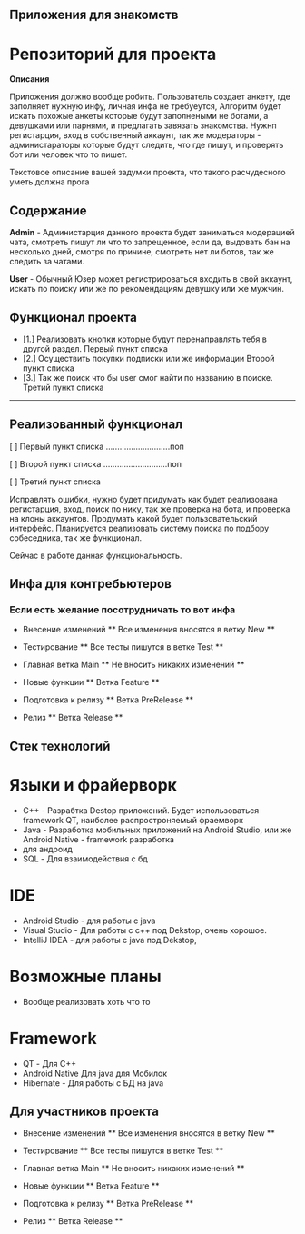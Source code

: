 ## **Приложения для знакомств**

# Репозиторий для проекта

**Описания**

Приложения должно вообще робить. Пользователь создает анкету, где заполняет нужную инфу, личная инфа не требуеутся, Алгоритм будет искать похожые анкеты которые будут заполнеными не ботами, а девушками или парнями, и предлагать завязать знакомства. Нужнп регистарция, вход в собственный аккаунт, так же модераторы - администараторы которые будут следить, что где пишут, и проверять бот или человек что то пишет. 

Текстовое описание вашей задумки проекта, что такого расчудесного уметь должна прога

## Содержание

**Admin** - Администарция данного проекта будет заниматься модерацией чата, смотреть пишут ли что то запрещенное,
если да, выдовать бан на несколько дней, смотря по причине, смотреть нет ли ботов, так же следить за чатами.

**User** - Обычный Юзер может регистрироваться входить в свой аккаунт, искать по поиску или же по рекомендациям девушку или же мужчин.

## Функционал проекта

- [1.] Реализовать кнопки которые будут перенаправлять тебя в другой раздел. Первый пункт списка
- [2.] Осуществить покупки подписки или же информации Второй пункт списка
- [3.] Так же поиск что бы user смог найти по названию в поиске. Третий пункт списка
---

## Реализованный функционал

[ ] Первый пункт списка
............................поп

[ ] Второй пункт списка
............................поп

[ ] Третий пункт списка

Исправлять ошибки, нужно будет придумать как будет реализована регистарция, вход, поиск по нику,
так же проверка на бота, и проверка на клоны аккаунтов. Продумать какой будет пользовательский интерфейс.
Планируется реализовать систему поиска по подбору собеседника, так же функционал. 

Сейчас в работе данная функциональность.

## Инфа для контребьютеров
### **Если есть желание посотрудничать то вот инфа**
- Внесение изменений
	 ** Все изменения вносятся в ветку New **

- Тестирование
	 ** Все тесты пишутся в ветке Test **

- Главная ветка Main
	** Не вносить никаких изменений **

- Новые функции
	** Ветка Feature **

- Подготовка к релизу 
	** Ветка PreRelease **

- Релиз
	** Ветка Release **

## Стек технологий
# Языки и фрайерворк 
- C++ - Разрабтка Destop приложений. Будет использоваться framework QT, наиболее распростроняемый фраемворк
- Java - Разработка мобильных приложений на Android Studio, или же Android Native - framework разработка
- для андроид
- SQL - Для взаимодействия с бд 
# IDE
- Android Studio - для работы с java 
- Visual Studio - Для работы с с++ под Dekstop, очень хорошое.
- IntelliJ IDEA - для работы с java под Dekstop, 
# Возможные планы
- Вообще реализовать хоть что то
# Framework 
-  QT - Для С++
-  Android Native Для java для Мобилок
-  Hibernate - Для работы с БД на java


## Для участников проекта 
- Внесение изменений
	 ** Все изменения вносятся в ветку New **

- Тестирование
	 ** Все тесты пишутся в ветке Test **

- Главная ветка Main
	** Не вносить никаких изменений **

- Новые функции
	** Ветка Feature **

- Подготовка к релизу 
	** Ветка PreRelease **

- Релиз
	** Ветка Release **







